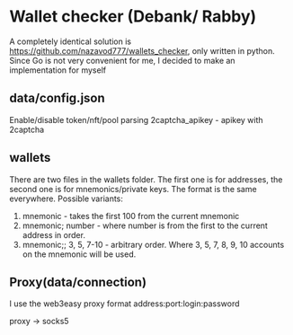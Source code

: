 # Wallet checker (Debank/ Rabby)

A completely identical solution is https://github.com/nazavod777/wallets_checker, only written in python. Since Go is not very convenient for me, I decided to make an implementation for myself


## data/config.json 
Enable/disable token/nft/pool parsing
2captcha_apikey - apikey with 2captcha

## wallets
There are two files in the wallets folder. The first one is for addresses, the second one is for mnemonics/private keys.
The format is the same everywhere. Possible variants:
1) mnemonic - takes the first 100 from the current mnemonic
2) mnemonic; number - where number is from the first to the current address in order.
3) mnemonic;; 3, 5, 7-10 - arbitrary order. Where 3, 5, 7, 8, 9, 10 accounts on the mnemonic will be used.

## Proxy(data/connection)
I use the web3easy proxy format 
address:port:login:password

proxy -> socks5